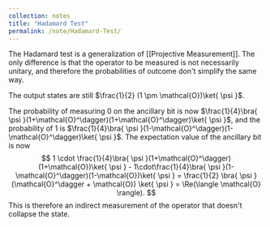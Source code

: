 ```yaml
---
collection: notes
title: "Hadamard Test"
permalink: /note/Hadamard-Test/
---
```

The Hadamard test is a generalization of [[Projective Measurement]]. The only difference is that the operator to be measured is not necessarily unitary, and therefore the probabilities of outcome don't simplify the same way.

The output states are still $\frac{1}{2} (1 \pm \mathcal{O})\ket{ \psi }$.

The probability of measuring 0 on the ancillary bit is now $\frac{1}{4}\bra{ \psi }(1+\mathcal{O}^\dagger)(1+\mathcal{O}^\dagger)\ket{ \psi }$, and the probability of 1 is $\frac{1}{4}\bra{ \psi }(1-\mathcal{O}^\dagger)(1-\mathcal{O}^\dagger)\ket{ \psi }$. 
The expectation value of the ancillary bit is now
$$
1 \cdot \frac{1}{4}\bra{ \psi }(1+\mathcal{O}^\dagger)(1+\mathcal{O})\ket{ \psi } - 1\cdot\frac{1}{4}\bra{ \psi }(1-\mathcal{O}^\dagger)(1-\mathcal{O})\ket{ \psi }
= \frac{1}{2} \bra{ \psi } (\mathcal{O}^\dagger + \mathcal{O}) \ket{ \psi } = \Re(\langle \mathcal{O} \rangle).
$$
This is therefore an indirect measurement of the operator that doesn't collapse the state.  
